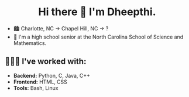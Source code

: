 <h1 align="center">Hi there 👋 I'm Dheepthi.</h1>

- 🏙️ Charlotte, NC → Chapel Hill, NC → ?
- 🏫 I'm a high school senior at the North Carolina School of Science and Mathematics.

## 👩🏾‍💻 I've worked with:
- **Backend:** Python, C, Java, C++
- **Frontend:** HTML, CSS
- **Tools:** Bash, Linux

<!--
**dheepthim/dheepthim** is a ✨ _special_ ✨ repository because its `README.md` (this file) appears on your GitHub profile.

Here are some ideas to get you started:

- 🔭 I’m currently working on ...
- 🌱 I’m currently learning ...
- 👯 I’m looking to collaborate on ...
- 🤔 I’m looking for help with ...
- 💬 Ask me about ...
- 📫 How to reach me: ...
- 😄 Pronouns: ...
- ⚡ Fun fact: ...
-->